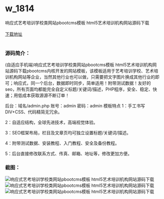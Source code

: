 # w_1814
响应式艺考培训学校类网站pbootcms模板 html5艺术培训机构网站源码下载
<br/></br>
[下载地址](https://www.uuid2.com/1814.html "下载地址")
<br/></br>
<h3>源码简介：</h3>
<p>(自适应手机端)响应式艺考培训学校类网站pbootcms模板 html5艺术培训机构网站源码下载pbootcms内核开发的网站模板，该模板适用于艺考培训学校、艺术培训机构网站等企业，当然其他行业也可以做，只需要把文字图片换成其他行业的即可；响应式，同一个后台，数据即时同步，简单适用！附带测试数据！友好的seo，所有页面均都能完全自定义标题/关键词/描述，PHP程序，安全、稳定、快速；用低成本获取源源不断订单！<p>
<p>后台：域名/admin.php
账号：admin
密码：admin
模板特点
1：手工书写DIV+CSS、代码精简无冗余。<p>
<p>2：自适应结构，全球先进技术，高端视觉体验。<p>
<p>3：SEO框架布局，栏目及文章页均可独立设置标题/关键词/描述。<p>
<p>4：附带测试数据、安装教程、入门教程、安全及备份教程。<p>
<p>5：后台直接修改联系方式、传真、邮箱、地址等，修改更加方便。<p>
<h3>截图：</h3>
<img src="https://www.uuid2.com/wp-content/uploads/img/202112/543a3f8794.jpg" alt="响应式艺考培训学校类网站pbootcms模板 html5艺术培训机构网站源码下载"><img src="https://www.uuid2.com/wp-content/uploads/img/202112/ce9160d720.jpg" alt="响应式艺考培训学校类网站pbootcms模板 html5艺术培训机构网站源码下载"><img src="https://www.uuid2.com/wp-content/uploads/img/202112/0283ff4750.jpg" alt="响应式艺考培训学校类网站pbootcms模板 html5艺术培训机构网站源码下载">
